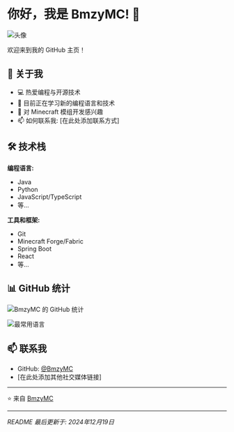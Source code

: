 # 你好，我是 BmzyMC! 👋

![头像](https://avatars.githubusercontent.com/u/201321856?v=4)

欢迎来到我的 GitHub 主页！

## 🚀 关于我

- 💻 热爱编程与开源技术
- 🌱 目前正在学习新的编程语言和技术
- 🔭 对 Minecraft 模组开发感兴趣
- 📫 如何联系我: [在此处添加联系方式]

## 🛠️ 技术栈

**编程语言:**
- Java
- Python
- JavaScript/TypeScript
- 等...

**工具和框架:**
- Git
- Minecraft Forge/Fabric
- Spring Boot
- React
- 等...

## 📊 GitHub 统计

![BmzyMC 的 GitHub 统计](https://github-readme-stats.vercel.app/api?username=BmzyMC&show_icons=true&theme=radical)

![最常用语言](https://github-readme-stats.vercel.app/api/top-langs/?username=BmzyMC&layout=compact&theme=radical)

## 📫 联系我

- GitHub: [@BmzyMC](https://github.com/BmzyMC)
- [在此处添加其他社交媒体链接]

---

⭐️ 来自 [BmzyMC](https://github.com/BmzyMC)

---

*README 最后更新于: 2024年12月19日*

